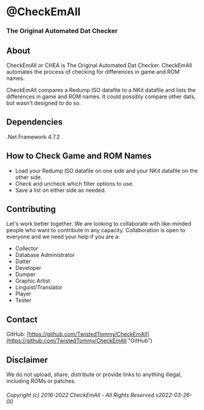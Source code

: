 # @CheckEmAll
### The Original Automated Dat Checker
## About
CheckEmAll or CHEA is The Original Automated Dat Checker. CheckEmAll automates the process of checking for differences in game and ROM names.  
  
CheckEmAll compares a Redump ISO datafile to a NKit datafile and lists the differences in game and ROM names. It could possibly compare other dats, but wasn't designed to do so.  
## Dependencies
.Net Framework 4.7.2  
## How to Check Game and ROM Names
- Load your Redump ISO datafile on one side and your NKit datafile on the other side.
- Check and uncheck which filter options to use.
- Save a list on either side as needed.
## Contributing
Let's work better together. We are looking to collaborate with like-minded people who want to contribute in any capacity. Collaboration is open to everyone and we need your help if you are a:  
- Collector
- Database Administrator
- Datter
- Developer
- Dumper
- Graphic Artist
- Linguist/Translator
- Player
- Tester
## Contact
GitHub: [https://github.com/TwistedTommy/CheckEmAll](https://github.com/TwistedTommy/CheckEmAll "GitHub")  
## Disclaimer
We do not upload, share, distribute or provide links to anything illegal, including ROMs or patches.
###### Copyright (c) 2016-2022 CheckEmAll - All Rights Reserved v2022-03-26-00
